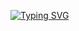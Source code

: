 [![Typing SVG](https://readme-typing-svg.demolab.com?font=Fira+Code&size=35&pause=1000&color=04F706&background=0DFF0F00&center=true&vCenter=true&random=true&width=435&lines=Hello%2C+%E4%BD%A0%E5%A5%BD)](https://git.io/typing-svg)
